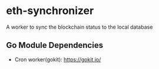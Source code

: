 # eth-synchronizer

A worker to sync the blockchain status to the local database

## Go Module Dependencies

- Cron worker(gokit): https://gokit.io/
